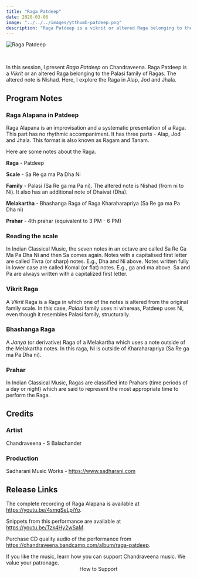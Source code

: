 ```yaml
---
title: "Raga Patdeep"
date: 2020-03-06
image: "../../../images/ytthumb-patdeep.png"
description: "Raga Patdeep is a vikrit or altered Raga belonging to the Palasi family of Ragas. The altered note is Nishad. This Raga is an evening melody. Here I present Alap, Jod and Jhala."
---
```


![Raga Patdeep](ytthumb-patdeep.png)

<br>

In this session, I present *Raga Patdeep* on Chandraveena. Raga Patdeep is a *Vikrit* or an altered Raga belonging to the Palasi family of Ragas. The altered note is Nishad. Here, I explore the Raga in Alap, Jod and Jhala.

## Program Notes

### Raga Alapana in Patdeep
Raga Alapana is an improvisation and a systematic presentation of a Raga. This part has no rhythmic accompaniment. It has three parts - Alap, Jod and Jhala. This format is also known as Ragam and Tanam.

Here are some notes about the Raga.

**Raga** - Patdeep

**Scale** - Sa Re ga ma Pa Dha Ni

**Family** - Palasi (Sa Re ga ma Pa ni). The altered note is Nishad (from ni to Ni). It also has an additional note of Dhaivat (Dha).

**Melakartha** - Bhashanga Raga of Raga Kharaharapriya (Sa Re ga ma Pa Dha ni)

**Prahar** - 4th prahar (equivalent to 3 PM - 6 PM)

### Reading the scale
In Indian Classical Music, the seven notes in an octave are called Sa Re Ga Ma Pa Dha Ni and then Sa comes again. Notes with a capitalised first letter are called Tivra (or sharp) notes. E.g., Dha and Ni above. Notes written fully in lower case are called Komal (or flat) notes. E.g., ga and ma above. Sa and Pa are always written with a capitalized first letter.

### Vikrit Raga
A *Vikrit* Raga is a Raga in which one of the notes is altered from the original family scale. In this case, *Palasi* family uses ni whereas, Patdeep uses Ni, even though it resembles Palasi family, structurally.

### Bhashanga Raga
A *Janya* (or derivative) Raga of a Melakartha which uses a note outside of the Melakartha notes. In this raga, Ni is outside of Kharaharapriya (Sa Re ga ma Pa Dha ni).

### Prahar
In Indian Classical Music, Ragas are classified into Prahars (time periods of a day or night) which are said to represent the most appropriate time to perform the Raga.

## Credits
### Artist
Chandraveena - S Balachander

### Production
Sadharani Music Works - https://www.sadharani.com

## Release Links
The complete recording of Raga Alapana is available at https://youtu.be/4smgSeLpiYo.

Snippets from this performance are available at https://youtu.be/Tzk4Hy2wSaM.

Purchase CD quality audio of the performance from https://chandraveena.bandcamp.com/album/raga-patdeep.

<notice-box>
If you like the music, learn how you can support Chandraveena music. We value your patronage.
<div style="text-align:center">
<my-button to="/support/">How to Support</my-button>
</div>
</notice-box>
